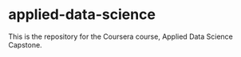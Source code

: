 # applied-data-science

This is the repository for the Coursera course, Applied Data Science Capstone.
